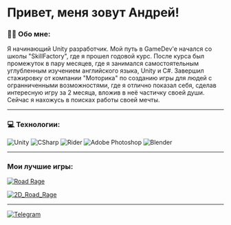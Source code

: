 # Привет, меня зовут Андрей!

### :man_technologist: Обо мне:

Я начинающий Unity разработчик. Мой путь в GameDev'e начался со школы "SkillFactory", где я прошел годовой курс. После курса был промежуток в пару месяцев, где я занимался самостоятельным углубленным изучением английского языка, Unity и C#. Завершил стажировку от компании "Моторика" по созданию игры для людей с огранниченными возможностями, где я отлично показал себя, сделав интересную игру за 2 месяца, вложив в неё частичку своей души. Сейчас я нахожусь в поисках работы своей мечты.

---

### 💻 Технологии:

![Unity](https://img.shields.io/badge/-Unity-090909?style=for-the-badge&logo=unity)
![CSharp](https://img.shields.io/badge/-CSharp-090909?style=for-the-badge&logo=csharp&logoColor=37E1FF)
![Rider](https://img.shields.io/badge/-Rider-090909?style=for-the-badge&logo=rider&logoColor=FF8F2D)
![Adobe Photoshop](https://img.shields.io/badge/-Adobe_Photoshop-090909?style=for-the-badge&logo=adobephotoshop&logoColor=007DFF)
![Blender](https://img.shields.io/badge/-Blender-090909?style=for-the-badge&logo=blender&logoColor=F4CA16)

---

### Мои лучшие игры:

[![Road Rage](https://img.shields.io/badge/ROAD%20RAGE-purple?style=flat&logo=itch.io)](https://elfoff10.itch.io/road-rage)

[![2D_Road_Rage](https://img.shields.io/badge/2D__Road__Rage-purple?logo=github)](https://github.com/ELFoff10/2D_Road_Rage)

---

[![Telegram](https://img.shields.io/badge/-Telegram-090909?style=for-the-badge&logo=telegram)](https://t.me/ELFoff/)
